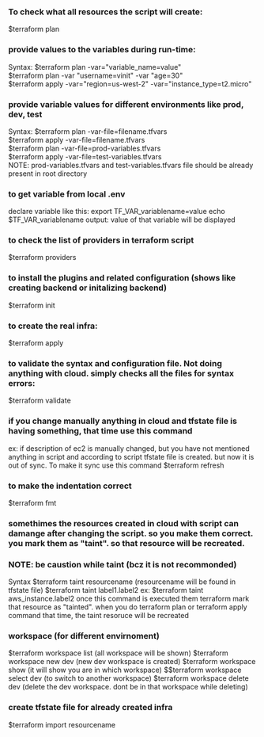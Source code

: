 ### To check what all resources the script will create:
$terraform plan <br>

### provide values to the variables during run-time:
Syntax: $terraform plan -var="variable_name=value" <br>
$terraform plan -var "username=vinit" -var "age=30" <br>
$terraform apply -var="region=us-west-2" -var="instance_type=t2.micro" <br>

### provide variable values for different environments like prod, dev, test
Syntax: $terraform plan -var-file=filename.tfvars <br>
$terraform apply -var-file=filename.tfvars <br>
$terraform plan -var-file=prod-variables.tfvars <br>
$terraform apply -var-file=test-variables.tfvars <br>
NOTE: prod-variables.tfvars and test-variables.tfvars file should be already present in root directory <br>

### to get variable from local .env 
declare variable like this: 
export TF_VAR_variablename=value
echo $TF_VAR_variablename 
output: value of that variable will be displayed

### to check the list of providers in terraform script
$terraform providers

### to install the plugins and related configuration (shows like creating backend or initalizing backend)
$terraform init

### to create the real infra:
$terraform apply

### to validate the syntax and configuration file. Not doing anything with cloud. simply checks all the files for syntax errors:
$terraform validate

### if you change manually anything in cloud and tfstate file is having something, that time use this command
ex: if description of ec2 is manually changed, but you have not mentioned anything in script and according to script tfstate file is created.
but now it is out of sync. To make it sync use this command
$terraform refresh


### to make the indentation correct
$terraform fmt

### somethimes the resources created in cloud with script can damange after changing the script. so you make them correct. you mark them as "taint". so that resource will be recreated.
### NOTE: be caustion while taint (bcz it is not recommonded)
Syntax $terraform taint resourcename  (resourcename will be found in tfstate file)
$terraform taint label1.label2
ex: $terraform taint aws_instance.label2
once this command is executed them terraform mark that resource as "tainted". when you do terraform plan or terraform apply command that time, the taint resoruce will be recreated

### workspace (for different envirnoment)
$terraform workspace list (all workspace will be shown)
$terraform workspace new dev (new dev workspace is created)
$terraform workspace show (it will show you are in which workspace)
$$terraform workspace select dev (to switch to another workspace)
$terraform workspace delete dev (delete the dev workspace. dont be in that workspace while deleting)

### create tfstate file for already created infra
$terraform import resourcename
